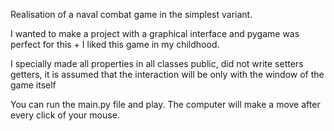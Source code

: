 Realisation of a naval combat game in the simplest variant.

I wanted to make a project with a graphical interface and pygame was perfect for this + I liked this game in my childhood.

I specially made all properties in all classes public, did not write setters getters, it is assumed that the interaction will be only with the window of the game itself

You can run the main.py file and play. The computer will make a move after every click of your mouse.
